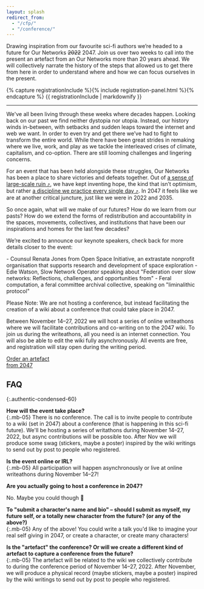 ```yaml
---
layout: splash
redirect_from:
  - "/cfp/"
  - "/conference/"
---
```


Drawing inspiration from our favourite sci-fi authors we’re headed to a future for Our Networks ~~2022~~ 2047. Join us over two weeks to call into the present an artefact from an Our Networks more than 20 years ahead. We will collectively narrate the history of the steps that allowed us to get there from here in order to understand where and how we can focus ourselves in the present.

<div class="content-2047 bg-accent round p-2047 mb-1 mono" markdown="1">
  <div class="content-2047-inner" markdown="1">
    {% capture registrationInclude %}{% include registration-panel.html %}{% endcapture %}
  {{ registrationInclude | markdownify }}

  ---

We've all been living through these weeks where decades happen. Looking back on our past we find neither dystopia nor utopia. Instead, our history winds in-between, with setbacks and sudden leaps toward the internet and web we want. In order to even try and get there we’ve had to fight to transform the entire world. While there have been great strides in remaking where we live, work, and play as we tackle the interleaved crises of climate, capitalism, and co-option. There are still looming challenges and lingering concerns. 

For an event that has been held alongside these struggles, Our Networks has been a place to share victories and defeats together. Out of [a sense of large-scale ruin &#10548;](https://en.wikipedia.org/wiki/White_Noise_(novel)), we have kept inventing hope, the kind that isn’t optimism, but rather [a discipline we practice every single day &#10548;](https://towardfreedom.org/story/archives/activism/hope-is-a-discipline/). In 2047 it feels like we are at another critical juncture, just like we were in 2022 and 2035.

So once again, what will we make of our futures? How do we learn from our pasts? How do we extend the forms of redistribution and accountability in the spaces, movements, collectives, and institutions that have been our inspirations and homes for the last few decades?

We’re excited to announce our keynote speakers, check back for more details closer to the event:
<div markdown="1">
- Counsul Renata Jones from Open Space Initiative, an extrastate nonprofit organisation that supports research and development of space exploration
- Edie Watson, Slow Network Operator speaking about "Federation over slow networks: Reflections, challenges, and opportunities from"
- Feral computation, a feral committee archival collective, speaking on "liminalithic protocol"
</div>

  </div>

</div>

Please Note: We are not hosting a conference, but instead facilitating the creation of a wiki about a conference that could take place in 2047. 

Between November 14–27, 2022 we will host a series of online writeathons where we will facilitate contributions and co-writing on to the 2047 wiki. To join us during the writeathons, all you need is an internet connection. You will also be able to edit the wiki fully asynchronously. All events are free, and registration will stay open during the writing period.

<a href="https://mailer.ournetworks.ca/" class="button primary square fs-small" target="_blank" rel="noopener">Order an artefact<br /> from 2047</a  >

## FAQ
{:.authentic-condensed-60}

**How will the event take place?**  
{:.mb-05}
There is no conference. The call is to invite people to contribute to a wiki (set in 2047) about a conference (that is happening in this sci-fi future). We'll be hosting a series of writathons during November 14–27, 2022, but async contributions will be possible too. After Nov we will produce some swag (stickers, maybe a poster) inspired by the wiki writings to send out by post to people who registered.

**Is the event online or IRL?**  
{:.mb-05}
All participation will happen asynchronously or live at online writeathons during November 14–27!

**Are you actually going to host a conference in 2047?**  

No. Maybe you could though 🌠

**To "submit a character's name and bio" – should I submit as myself, my future self, or a totally new character from the future? (or any of the above?)**  
{:.mb-05}
Any of the above! You could write a talk you'd like to imagine your real self giving in 2047, or create a character, or create many characters!

**Is the "artefact" the conference? Or will we create a different kind of artefact to capture a conference from the future?**  
{:.mb-05}
The artefact will be related to the wiki we collectively contribute to during the conference period of November 14–27, 2022. After November, we will produce a physical record (maybe stickers, maybe a poster) inspired by the wiki writings to send out by post to people who registered.

